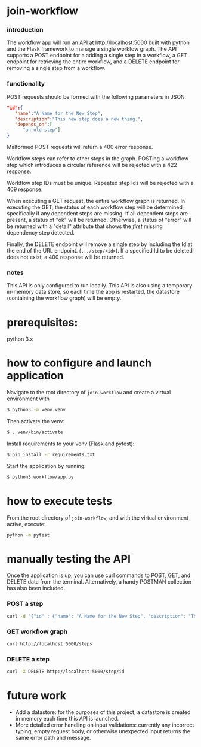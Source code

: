 # join-workflow
### introduction
The workflow app will run an API at http://localhost:5000 built with python and the Flask framework to manage a single workfow graph. The API supports a POST endpoint for a adding a single step in a workflow, a GET endpoint for retrieving the entire workflow, and a DELETE endpoint for removing a single step from a workflow.

### functionality
POST requests should be formed with the following parameters in JSON:
```json
"id":{
   "name":"A Name for the New Step",
   "description":"This new step does a new thing.",
   "depends_on":[
      "an-old-step"]
}
```

Malformed POST requests will return a 400 error response. 

Workflow steps can refer to other steps in the graph. POSTing a workflow step which introduces a circular reference will be rejected with a 422 response. 

Workflow step IDs must be unique. Repeated step Ids will be rejected with a 409 response. 

When executing a GET request, the entire workflow graph is returned. In executing the GET, the status of each workflow step will be determined, specifically if any dependent steps are missing. If all dependent steps are present, a status of "ok" will be returned. Otherwise, a status of "error" will be returned with a "detail" attribute that shows the *first* missing dependency step detected.

Finally, the DELETE endpoint will remove a single step by including the Id at the end of the URL endpoint. (`.../step/<id>`). If a specified Id to be deleted does not exist, a 400 response will be returned.

### notes
This API is only configured to run locally. This API is also using a temporary in-memory data store, so each time the app is restarted, the datastore (containing the workflow graph) will be empty. 

# prerequisites:
python 3.x

# how to configure and launch application
Navigate to the root directory of `join-workflow` and create a virtual environment with
```bash
$ python3 -m venv venv
```

Then activate the venv:
```bash
$ . venv/bin/activate
```

Install requirements to your venv (Flask and pytest):
```bash
$ pip install -r requirements.txt
```

Start the application by running:
```bash
$ python3 workflow/app.py
```

# how to execute tests
From the root directory of `join-workflow`, and with the virtual environment active, execute:
```bash
python -m pytest
```

# manually testing the API
Once the application is up, you can use curl commands to POST, GET, and DELETE data from the terminal. Alternatively, a handy POSTMAN collection has also been included. 

### POST a step
```bash
curl -d '{"id" : {"name": "A Name for the New Step", "description": "This new step does a new thing.", "depends_on": ["id1"] }}' -H "Content-Type: application/json" -X POST http://localhost:5000/steps
```

### GET workflow graph
```bash
curl http://localhost:5000/steps
```

### DELETE a step
```bash
curl -X DELETE http://localhost:5000/step/id
```

# future work
- Add a datastore: for the purposes of this project, a datastore is created in memory each time this API is launched.
- More detailed error handling on input validations: currently any incorrect typing, empty request body, or otherwise unexpected input returns the same error path and message. 
